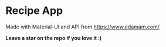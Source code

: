 # Recipe App

Made with Material-UI and API from <https://www.edamam.com/>

**Leave a star on the repo if you love it :)**